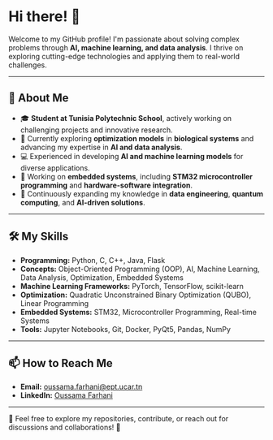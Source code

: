 # Hi there! 👋  

Welcome to my GitHub profile! I'm passionate about solving complex problems through **AI, machine learning, and data analysis**. I thrive on exploring cutting-edge technologies and applying them to real-world challenges.  

---

## 🚀 About Me  

- 🎓 **Student at Tunisia Polytechnic School**, actively working on challenging projects and innovative research.  
- 🔬 Currently exploring **optimization models** in **biological systems** and advancing my expertise in **AI and data analysis**.  
- 💻 Experienced in developing **AI and machine learning models** for diverse applications.  
- 🔧 Working on **embedded systems**, including **STM32 microcontroller programming** and **hardware-software integration**.  
- 🌱 Continuously expanding my knowledge in **data engineering**, **quantum computing**, and **AI-driven solutions**.  

---

## 🛠️ My Skills  

- **Programming:** Python, C, C++, Java, Flask  
- **Concepts:** Object-Oriented Programming (OOP), AI, Machine Learning, Data Analysis, Optimization, Embedded Systems  
- **Machine Learning Frameworks:** PyTorch, TensorFlow, scikit-learn  
- **Optimization:** Quadratic Unconstrained Binary Optimization (QUBO), Linear Programming  
- **Embedded Systems:** STM32, Microcontroller Programming, Real-time Systems  
- **Tools:** Jupyter Notebooks, Git, Docker, PyQt5, Pandas, NumPy  

---

## 📫 How to Reach Me  

- **Email:** [oussama.farhani@ept.ucar.tn](mailto:oussama.farhani@ept.ucar.tn)  
- **LinkedIn:** [Oussama Farhani](https://www.linkedin.com/in/oussama-farhani-23ba13306/)  

---

🌟 Feel free to explore my repositories, contribute, or reach out for discussions and collaborations! 🚀  

